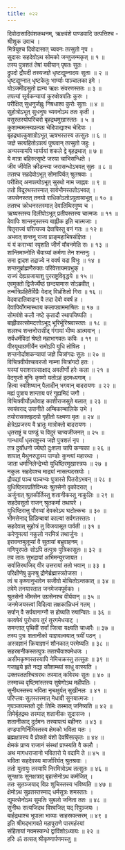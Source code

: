 ```yaml
---
title: ०२२
---
```

दिवोदासादिवंशकथनम्, ऋक्षवंशे पाण्डवादि उत्पत्तिश्च -  
श्रीशुक उवाच ।  
मित्रेयुश्च दिवोदासात् च्यवनः तत्सुतो नृप ।  
सुदासः सहदेवोऽथ सोमको जन्तुजन्मकृत् ॥ १ ॥  
तस्य पुत्रशतं तेषां यवीयान् पृषतः सुतः ।  
द्रुपदो द्रौपदी तस्यजज्ञे धृष्टद्युम्नादयः सुताः ॥ २ ॥  
धृष्टद्युम्नात् धृष्टकेतुः भार्म्याः पाञ्चालका इमे ।  
योऽजमीढसुतो ह्यन्य ऋक्षः संवरणस्ततः ॥ ३ ॥  
तपत्यां सूर्यकन्यायां कुरुक्षेत्रपतिः कुरुः ।  
परीक्षित् सुधनुर्जह्नुः निषधाश्व कुरोः सुताः ॥ ४ ॥  
सुहोत्रोऽभूत् सुधनुषः च्यवनोऽथ ततः कृती ।  
वसुस्तस्योपरिचरो बृहद्रथमुखास्ततः ॥ ५ ॥  
कुशाम्बमत्स्यप्रत्यग्र चेदिपाद्याश्च चेदिपाः ।  
बृहद्रथात्कुशाग्रोऽभूत् ऋषभस्तस्य तत्सुतः ॥ ६ ॥  
जज्ञे सत्यहितोऽपत्यं पुष्पवान् तत्सुतो जहुः ।  
अन्यस्यामपि भार्यायां शकले द्वे बृहद्रथात् ॥ ७ ॥  
ये मात्रा बहिरुत्सृष्टे जरया चाभिसन्धिते ।  
जीव जीवेति क्रीडन्त्या जरासन्धोऽभवत् सुतः ॥ ८ ॥  
ततश्च सहदेवोऽभूत् सोमापिर्यत् श्रुतश्रवाः ।  
परीक्षिद् अनपत्योऽभूत् सुरथो नाम जाह्नवः ॥ ९ ॥  
ततो विदूरथस्तस्मात् सार्वभौमस्ततोऽभवत् ।  
जयसेनस्तत् तनयो राधिकोऽतोऽयुताय्वभूत् ॥ १० ॥  
ततश्च क्रोधनस्तस्मात् देवातिथिरमुष्य च ।  
ऋष्यस्तस्य दिलीपोऽभूत् प्रतीपस्तस्य चात्मजः ॥ ११ ॥  
देवापिः शान्तनुस्तस्य बाह्लीक इति चात्मजाः ।  
पितृराज्यं परित्यज्य देवापिस्तु वनं गतः ॥ १२ ॥  
अभवत् शन्तनू राजा प्राङ्‌महाभिषसंज्ञितः ।  
यं यं कराभ्यां स्पृशति जीर्णं यौवनमेति सः ॥ १३ ॥  
शान्तिमाप्नोति चैवाग्र्यां कर्मणा तेन शन्तनुः ।  
समा द्वादश तद्राज्ये न ववर्ष यदा विभुः ॥ १४ ॥  
शन्तनुर्ब्राह्मणैरुक्तः परिवेत्तायमग्रभुक् ।  
राज्यं देह्यग्रजायाशु पुरराष्ट्रविवृद्धये ॥ १५ ॥  
एवमुक्तो द्विजैर्ज्येष्ठं छन्दयामास सोऽब्रवीत् ।  
तन्मंत्रिप्रहितैर्विप्रैः वेदाद् विभ्रंशितो गिरा ॥ १६ ॥  
वेदवादातिवादान् वै तदा देवो ववर्ष ह ।  
देवापिर्योगमास्थाय कलापग्राममाश्रितः ॥ १७ ॥  
सोमवंशे कलौ नष्टे कृतादौ स्थापयिष्यति ।  
बाह्लीकात्सोमदत्तोऽभूद् भूरिर्भूरिश्रवास्ततः ॥ १८ ॥  
शलश्च शन्तनोरासीद् गंगायां भीष्म आत्मवान् ।  
सर्वधर्मविदां श्रेष्ठो महाभागवतः कविः ॥ १९ ॥  
वीरयूथाग्रणीर्येन रामोऽपि युधि तोषितः ।  
शन्तनोर्दाशकन्यायां जज्ञे चित्रांगदः सुतः ॥ २० ॥  
विचित्रवीर्यश्चावरजो नाम्ना चित्रांगदो हतः ।  
यस्यां पराशरात्साक्षाद् अवतीर्णो हरेः कला ॥ २१ ॥  
वेदगुप्तो मुनिः कृष्णो यतोऽहं इदमध्यगाम् ।  
हित्वा स्वशिष्यान् पैलादीन् भगवान् बादरायणः ॥ २२ ॥  
मह्यं पुत्राय शान्ताय परं गुह्यमिदं जगौ ।  
विचित्रवीर्योऽथोवाह काशीराजसुते बलात् ॥ २३ ॥  
स्वयंवराद् उपानीते अम्बिकाम्बालिके उभे ।  
तयोरासक्तहृदयो गृहीतो यक्ष्मणा मृतः ॥ २४ ॥  
क्षेत्रेऽप्रजस्य वै भ्रातुः मात्रोक्तो बादरायणः ।  
धृतराष्ट्रं च पाण्डुं च विदुरं चाप्यजीजनत् ॥ २५ ॥  
गान्धार्यां धृतराष्ट्रस्य जज्ञे पुत्रशतं नृप ।  
तत्र दुर्योधनो ज्येष्ठो दुःशला चापि कन्यका ॥ २६ ॥  
शापात् मैथुनरुद्धस्य पाण्डोः कुन्त्यां महारथाः ।  
जाता धर्मानिलेन्द्रेभ्यो युधिष्ठिरमुखास्त्रयः ॥ २७ ॥  
नकुलः सहदेवश्च माद्र्यां नासत्यदस्रयोः ।  
द्रौपद्यां पञ्च पञ्चभ्यः पुत्रास्ते पितरोऽभवन् ॥ २८ ॥  
युधिष्ठिरात्प्रतिविन्ध्यः श्रुतसेनो वृकोदरात् ।  
अर्जुनात् श्रुतकीर्तिस्तु शतानीकस्तु नाकुलिः ॥ २९ ॥  
सहदेवसुतो राजन् श्रुतकर्मा तथापरे ।  
युधिष्ठिरात्तु पौरव्यां देवकोऽथ घटोत्कचः ॥ ३० ॥  
भीमसेनाद् हिडिम्बायां काल्यां सर्वगतस्ततः ।  
सहदेवात् सुहोत्रं तु विजयासूत पार्वती ॥ ३१ ॥  
करेणुमत्यां नकुलो नरमित्रं तथार्जुनः ।  
इरावन्तमुलूप्यां वै सुतायां बभ्रुवाहनम् ।  
मणिपुरपतेः सोऽपि तत्पुत्रः पुत्रिकासुतः ॥ ३२ ॥  
तव तातः सुभद्रायां अभिमन्युरजायत ।  
सर्वातिरथजिद् वीर उत्तरायां ततो भवान् ॥ ३३ ॥  
परिक्षीणेषु कुरुषु द्रौणेर्ब्रह्मास्त्रतेजसा ।  
त्वं च कृष्णानुभावेन सजीवो मोचितोऽन्तकात् ॥ ३४ ॥  
तवेमे तनयास्तात जनमेजयपूर्वकाः ।  
श्रुतसेनो भीमसेन उग्रसेनश्च वीर्यवान् ॥ ३५ ॥  
जनमेजयस्त्वां विदित्वा तक्षकान्निधनं गतम् ।  
सर्पान् वै सर्पयागाग्नौ स होष्यति रुषान्वितः ॥ ३६ ॥  
कावषेयं पुरोधाय तुरं तुरगमेधयाट् ।  
समन्तात् पृथिवीं सर्वां जित्वा यक्ष्यति चाध्वरैः ॥ ३७ ॥  
तस्य पुत्रः शतानीको याज्ञवल्क्यात् त्रयीं पठन् ।  
अस्त्रज्ञानं क्रियाज्ञानं शौनकात् परमेष्यति ॥ ३८ ॥  
सहस्रानीकस्तत्पुत्रः ततश्चैवाश्वमेधजः ।  
असीमकृष्णस्तस्यापि नेमिचक्रस्तु तत्सुतः ॥ ३९ ॥  
गजाह्वये हृते नद्या कौशाम्ब्यां साधु वत्स्यति ।  
उक्तस्ततश्चित्ररथः तस्मात् कविरथः सुतः ॥ ४० ॥  
तस्माच्च वृष्टिमांस्तस्य सुषेणोऽथ महीपतिः ।  
सुनीथस्तस्य भविता नृचक्षुर्यत् सुखीनलः ॥ ४१ ॥  
परिप्लवः सुतस्तस्मात् मेधावी सुनयात्मजः ।  
नृपञ्जयस्ततो दूर्वः तिमिः तस्मात् जनिष्यति ॥ ४२ ॥  
तिमेर्बृहद्रथः तस्मात् शतानीकः सुदासजः ।  
शतानीकाद् दुर्दमनः तस्यापत्यं बहीनरः ॥ ४३ ॥  
दण्डपाणिर्निमिस्तस्य क्षेमको भविता यतः ।  
ब्रह्मक्षत्रस्य वै प्रोक्तो वंशो देवर्षिसत्कृतः ॥ ४४ ॥  
क्षेमकं प्राप्य राजानं संस्थां प्राप्स्यति वै कलौ ।  
अथ मागधराजानो भवितारो ये वदामि ते ॥ ४५ ॥  
भविता सहदेवस्य मार्जारिर्यत् श्रुतश्रवाः ।  
ततो युतायुः तस्यापि निरमित्रोऽथ तत्सुतः ॥ ४६ ॥  
सुनक्षत्रः सुनक्षत्राद् बृहत्सेनोऽथ कर्मजित् ।  
ततः सुतञ्जयाद् विप्रः शुचिस्तस्य भविष्यति ॥ ४७ ॥  
क्षेमोऽथ सुव्रतस्तस्माद् धर्मसूत्रः शमस्ततः ।  
द्युमत्सेनोऽथ सुमतिः सुबलो जनिता ततः ॥ ४८ ॥  
सुनीथः सत्यजिदथ विश्वजित् यद् रिपुञ्जयः ।  
बार्हद्रथाश्च भूपाला भाव्याः साहस्रवत्सरम् ॥ ४९ ॥  
इति श्रीमद्भागवते महापुराणे पारमहंस्यां  
संहितायां नवमस्कन्धे द्वाविंशोऽध्यायः ॥ २२ ॥  
हरिः ॐ तत्सत् श्रीकृष्णार्पणमस्तु ॥